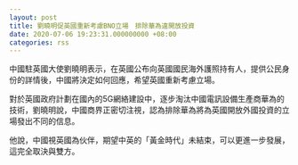 ```yaml
---
layout: post
title: 劉曉明促英國重新考慮BNO立場　排除華為違開放投資
date: 2020-07-06 19:23:31.000000000 +08:00
categories: rss
---
```


中國駐英國大使劉曉明表示，在英國公布向英國國民海外護照持有人，提供公民身份的詳情後，中國將決定如何回應，希望英國重新考慮立場。

對於英國政府計劃在國內的5G網絡建設中，逐步淘汰中國電訊設備生產商華為的技術，劉曉明說，中國商界正密切注視，認為排除華為將為英國開放外國投資的立場發出不同的信息。

他說，中國視英國為伙伴，期望中英的「黃金時代」未結束，可以更進一步發展，這完全取決與雙方。
